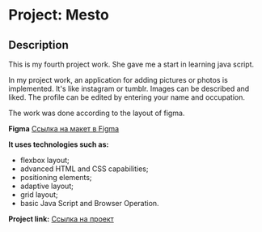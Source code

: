 # Project: Mesto

## Description

This is my fourth project work. She gave me a start in learning java script.

In my project work, an application for adding pictures or photos is implemented. It's like instagram or tumblr. Images can be described and liked. The profile can be edited by entering your name and occupation.

The work was done according to the layout of figma.

**Figma**
[Ссылка на макет в Figma](https://www.figma.com/file/2cn9N9jSkmxD84oJik7xL7/JavaScript.-Sprint-4?node-id=0%3A1)

**It uses technologies such as:**

- flexbox layout;
- advanced HTML and CSS capabilities;
- positioning elements;
- adaptive layout;
- grid layout;
- basic Java Script and Browser Operation.

**Project link:**
[Ссылка на проект](https://ksenia-frants.github.io/mesto/)
